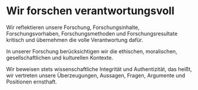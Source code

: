 ﻿<!--
   NAME - The NAME of this project is:
ethos

  FILE - The FILENAME of the current file is:
/v6a1.md

  CREATION - This project was CREATED on:
2017-01-28-16:15:00 UTC

  MODIFICATION - This project was last MODIFIED on:
2017-01-28-16:15:00 UTC

  VERSION - The current VERSION of this project is:
<git-commit-hash>-2017-01-28-16:15:00 UTC

  CREATOR(S) - This project was CREATED by:
Michael Czechowski, Martin Maga

  CONTACT - You can CONTACT the creator(s) or developer(s) of this project at:
E-Mail: mail@martinmaga.de

  COPYRIGHT - The COPYRIGHT holder of this project is:
COPYRIGHT (c) 2016 Martin Maga

  LICENSE - This project is LICENSED under the following license:
Martin Maga 2016 CC BY-SA 4.0 https://creativecommons.org

  SUBFILE – This is a SUBFILE! For more INFORMATION on this project go to:
/README.md
-->

# Wir forschen verantwortungsvoll
Wir reflektieren unsere Forschung, Forschungsinhalte, Forschungsvorhaben, Forschungsmethoden und Forschungsresultate kritisch und übernehmen die volle Verantwortung dafür.

In unserer Forschung berücksichtigen wir die ethischen, moralischen, gesellschaftlichen und kulturellen Kontexte.

Wir beweisen stets wissenschaftliche Integrität und Authentizität, das heißt, wir vertreten unsere Überzeugungen, Aussagen, Fragen, Argumente und Positionen ernsthaft.
